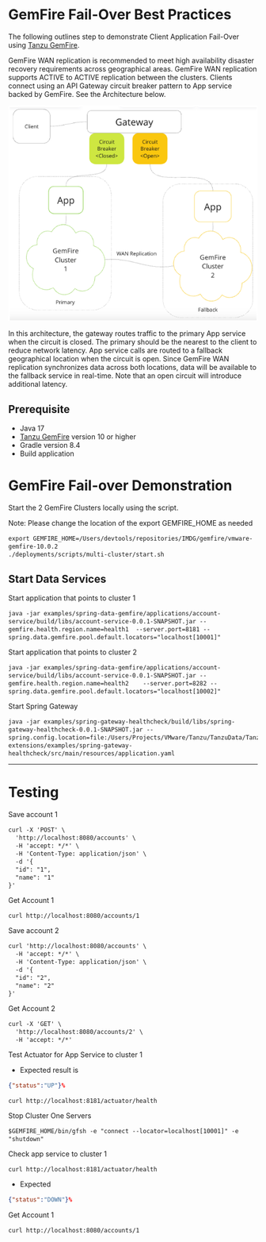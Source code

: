 # GemFire Fail-Over Best Practices

The following outlines step to demonstrate
Client Application Fail-Over using [Tanzu GemFire](https://tanzu.vmware.com/gemfire).


GemFire WAN replication is recommended to meet high availability disaster recovery requirements across geographical areas. GemFire WAN replication supports ACTIVE to ACTIVE replication between the clusters. Clients connect using an API Gateway circuit breaker pattern to App service backed by GemFire. See the Architecture below.


![img.png](img.png)

In this architecture, the gateway routes traffic to the primary App service when the circuit is closed. The primary should be the nearest to the client to reduce network latency.
App service calls are routed to a fallback geographical location when the circuit is open. Since GemFire WAN replication synchronizes data across both locations, data will be available to the fallback service in real-time. Note that an open circuit will introduce additional latency.

## Prerequisite

- Java 17
- [Tanzu GemFire](https://tanzu.vmware.com/gemfire) version 10 or higher
- Gradle version 8.4
- Build application

# GemFire Fail-over Demonstration

Start the 2 GemFire Clusters locally using the script.

Note: Please change the location of the export GEMFIRE_HOME as needed

```shell
export GEMFIRE_HOME=/Users/devtools/repositories/IMDG/gemfire/vmware-gemfire-10.0.2
./deployments/scripts/multi-cluster/start.sh
```


## Start Data Services 

Start application that points to cluster 1

```shell
java -jar examples/spring-data-gemfire/applications/account-service/build/libs/account-service-0.0.1-SNAPSHOT.jar --gemfire.health.region.name=health1  --server.port=8181 --spring.data.gemfire.pool.default.locators="localhost[10001]"
```


Start application that points to cluster 2

```shell
java -jar examples/spring-data-gemfire/applications/account-service/build/libs/account-service-0.0.1-SNAPSHOT.jar --gemfire.health.region.name=health2    --server.port=8282 --spring.data.gemfire.pool.default.locators="localhost[10002]"
```

Start Spring Gateway

```shell
java -jar examples/spring-gateway-healthcheck/build/libs/spring-gateway-healthcheck-0.0.1-SNAPSHOT.jar --spring.config.location=file:/Users/Projects/VMware/Tanzu/TanzuData/TanzuGemFire/dev/gemfire-extensions/examples/spring-gateway-healthcheck/src/main/resources/application.yaml
```



---------------
# Testing


Save account 1

```shell
curl -X 'POST' \
  'http://localhost:8080/accounts' \
  -H 'accept: */*' \
  -H 'Content-Type: application/json' \
  -d '{
  "id": "1",
  "name": "1"
}'
```

Get Account 1

```shell
curl http://localhost:8080/accounts/1
```

Save account 2

```shell
curl 'http://localhost:8080/accounts' \
  -H 'accept: */*' \
  -H 'Content-Type: application/json' \
  -d '{
  "id": "2",
  "name": "2"
}'
```

Get Account 2
```shell
curl -X 'GET' \
  'http://localhost:8080/accounts/2' \
  -H 'accept: */*'
```

Test Actuator for App Service to cluster 1

- Expected result is 
```json
{"status":"UP"}% 
```

```shell
curl http://localhost:8181/actuator/health
```

Stop Cluster One Servers

```shell
$GEMFIRE_HOME/bin/gfsh -e "connect --locator=localhost[10001]" -e "shutdown"
```

Check app service to cluster 1

```shell
curl http://localhost:8181/actuator/health
```
- Expected 
```json
{"status":"DOWN"}% 
```

Get Account 1

```shell
curl http://localhost:8080/accounts/1
```

